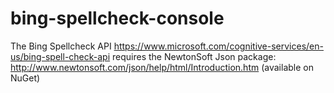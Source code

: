 # bing-spellcheck-console
The Bing Spellcheck API https://www.microsoft.com/cognitive-services/en-us/bing-spell-check-api
requires the NewtonSoft Json package: http://www.newtonsoft.com/json/help/html/Introduction.htm (available on NuGet)
